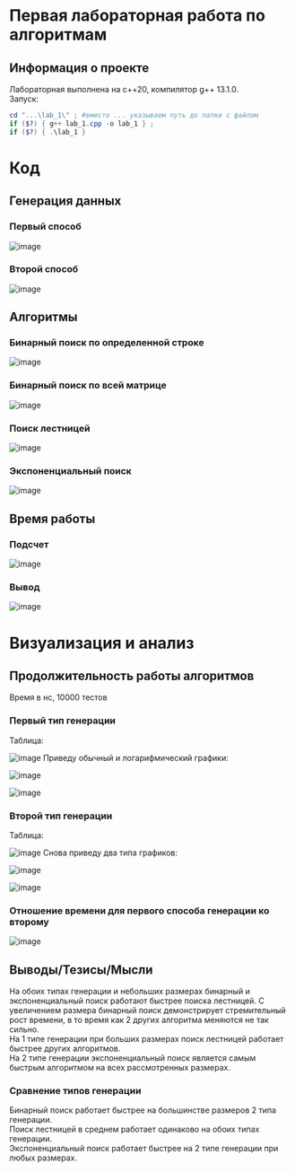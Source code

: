 # Первая лабораторная работа по алгоритмам
## Информация о проекте
Лабораторная выполнена на с++20, компилятор g++ 13.1.0.  
Запуск:
```powershell
cd "...\lab_1\" ; #вместо ... указываем путь до папки с файлом
if ($?) { g++ lab_1.cpp -o lab_1 } ; 
if ($?) { .\lab_1 }
```
# Код
## Генерация данных
### Первый способ
![image](https://github.com/tutatitu/study_projects/assets/135254365/c47097f3-04f1-42e6-98fd-14e63abaadaf)
### Второй способ
![image](https://github.com/tutatitu/study_projects/assets/135254365/bdb9f0ff-458b-4966-a277-63cdaf07fdb4)
## Алгоритмы
### Бинарный поиск по определенной строке
![image](https://github.com/tutatitu/study_projects/assets/135254365/10705024-2eae-4185-a04f-3713ad2c929e)
### Бинарный поиск по всей матрице
![image](https://github.com/tutatitu/study_projects/assets/135254365/b3713bde-946f-4ff2-9668-22f6917b1666)
### Поиск лестницей
![image](https://github.com/tutatitu/study_projects/assets/135254365/be319904-d46d-42ca-9174-de0350578cc5)
### Экспоненциальный поиск
![image](https://github.com/tutatitu/study_projects/assets/135254365/06f017cc-02b0-42e4-91f3-fe7b63d040c8)
## Время работы
### Подсчет
![image](https://github.com/tutatitu/study_projects/assets/135254365/38d9bbc9-0c51-4b60-898a-ebafcb39aeb0)
### Вывод
![image](https://github.com/tutatitu/study_projects/assets/135254365/05c5cd88-8424-40af-8194-340ad0f9e2dd)
# Визуализация и анализ
## Продолжительность работы алгоритмов
Время в нс, 10000 тестов
### Первый тип генерации
Таблица:  
  
![image](https://github.com/tutatitu/study_projects/assets/135254365/8526ce23-d53e-4a8f-8b4a-9f0a601ad4a1)
Приведу обычный и логарифмический графики:  

![image](https://github.com/tutatitu/study_projects/assets/135254365/3a4fda18-4157-432a-aa6c-c331bcbd6100)

![image](https://github.com/tutatitu/study_projects/assets/135254365/aed5d601-c430-4249-ac9b-f3eaadff2c70)
### Второй тип генерации
Таблица:

![image](https://github.com/tutatitu/study_projects/assets/135254365/51eb4082-db0b-468c-a22c-78f8aa3bb047)
Снова приведу два типа графиков:

![image](https://github.com/tutatitu/study_projects/assets/135254365/ba71d2d0-951c-4638-9466-79aa751a288a)

![image](https://github.com/tutatitu/study_projects/assets/135254365/e5118565-731e-4fd7-b5f9-1f797cc51b7f)
### Отношение времени для первого способа генерации ко второму
![image](https://github.com/tutatitu/study_projects/assets/135254365/c0ea4290-7b61-417f-ac11-8143baa2fc32)
## Выводы/Тезисы/Мысли
На обоих типах генерации и небольших размерах бинарный и экспоненциальный поиск работают быстрее поиска лестницей. С увеличением размера бинарный поиск демонстрирует стремительный рост времени, в то время как 2 других алгоритма меняются не так сильно.  
На 1 типе генерации при больших размерах поиск лестницей работает быстрее других алгоритмов.  
На 2 типе генерации экспоненциальный поиск является самым быстрым алгоритмом на всех рассмотренных размерах.
### Сравнение типов генерации
Бинарный поиск работает быстрее на большинстве размеров 2 типа генерации.  
Поиск лестницей в среднем работает одинаково на обоих типах генерации.  
Экспоненциальный поиск работает быстрее на 2 типе генерации при любых размерах.
